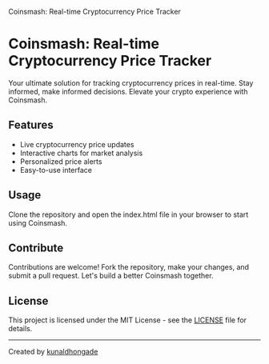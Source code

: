   Coinsmash: Real-time Cryptocurrency Price Tracker

Coinsmash: Real-time Cryptocurrency Price Tracker
=================================================

Your ultimate solution for tracking cryptocurrency prices in real-time. Stay informed, make informed decisions. Elevate your crypto experience with Coinsmash.

Features
--------

*   Live cryptocurrency price updates
*   Interactive charts for market analysis
*   Personalized price alerts
*   Easy-to-use interface

Usage
-----

Clone the repository and open the index.html file in your browser to start using Coinsmash.

Contribute
----------

Contributions are welcome! Fork the repository, make your changes, and submit a pull request. Let's build a better Coinsmash together.

License
-------

This project is licensed under the MIT License - see the [LICENSE](LICENSE) file for details.

* * *

Created by [kunaldhongade](https://github.com/kunaldhongade)
